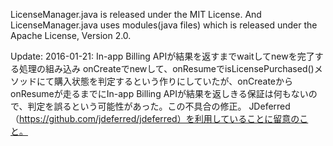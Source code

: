 LicenseManager.java is released under the MIT License.
And LicenseManager.java uses modules(java files) which is released under the Apache License, Version 2.0. 

Update:
 2016-01-21: In-app Billing APIが結果を返すまでwaitしてnewを完了する処理の組み込み
   onCreateでnewして、onResumeでisLicensePurchased()メソッドにて購入状態を判定するという作りにしていたが、onCreateからonResumeが走るまでにIn-app Billing APIが結果を返しきる保証は何もないので、判定を誤るという可能性があった。この不具合の修正。
   JDeferred（https://github.com/jdeferred/jdeferred）を利用していることに留意のこと。
